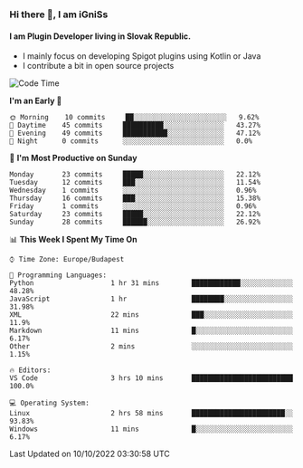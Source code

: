 ### Hi there 👋, I am iGniSs

#### I am Plugin Developer living in Slovak Republic.
- I mainly focus on developing Spigot plugins using Kotlin or Java
- I contribute a bit in open source projects

<!--START_SECTION:waka-->
![Code Time](http://img.shields.io/badge/Code%20Time-926%20hrs%2047%20mins-blue)

**I'm an Early 🐤** 

```text
🌞 Morning    10 commits     ██░░░░░░░░░░░░░░░░░░░░░░░   9.62% 
🌆 Daytime    45 commits     ██████████░░░░░░░░░░░░░░░   43.27% 
🌃 Evening    49 commits     ███████████░░░░░░░░░░░░░░   47.12% 
🌙 Night      0 commits      ░░░░░░░░░░░░░░░░░░░░░░░░░   0.0%

```
📅 **I'm Most Productive on Sunday** 

```text
Monday       23 commits     █████░░░░░░░░░░░░░░░░░░░░   22.12% 
Tuesday      12 commits     ███░░░░░░░░░░░░░░░░░░░░░░   11.54% 
Wednesday    1 commits      ░░░░░░░░░░░░░░░░░░░░░░░░░   0.96% 
Thursday     16 commits     ███░░░░░░░░░░░░░░░░░░░░░░   15.38% 
Friday       1 commits      ░░░░░░░░░░░░░░░░░░░░░░░░░   0.96% 
Saturday     23 commits     █████░░░░░░░░░░░░░░░░░░░░   22.12% 
Sunday       28 commits     ██████░░░░░░░░░░░░░░░░░░░   26.92%

```


📊 **This Week I Spent My Time On** 

```text
⌚︎ Time Zone: Europe/Budapest

💬 Programming Languages: 
Python                   1 hr 31 mins        ████████████░░░░░░░░░░░░░   48.28% 
JavaScript               1 hr                ████████░░░░░░░░░░░░░░░░░   31.98% 
XML                      22 mins             ███░░░░░░░░░░░░░░░░░░░░░░   11.9% 
Markdown                 11 mins             █░░░░░░░░░░░░░░░░░░░░░░░░   6.17% 
Other                    2 mins              ░░░░░░░░░░░░░░░░░░░░░░░░░   1.15%

🔥 Editors: 
VS Code                  3 hrs 10 mins       █████████████████████████   100.0%

💻 Operating System: 
Linux                    2 hrs 58 mins       ███████████████████████░░   93.83% 
Windows                  11 mins             █░░░░░░░░░░░░░░░░░░░░░░░░   6.17%

```


 Last Updated on 10/10/2022 03:30:58 UTC
<!--END_SECTION:waka-->